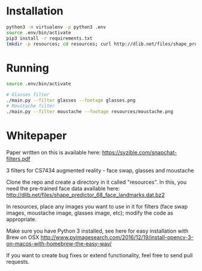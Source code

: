 # Installation
```sh
python3 -m virtualenv -p python3 .env
source .env/bin/activate
pip3 install -r requirements.txt
(mkdir -p resources; cd resources; curl http://dlib.net/files/shape_predictor_68_face_landmarks.dat.bz2 | bzip2 -d)

```

# Running
```sh
source .env/bin/activate

# Glasses filter
./main.py --filter glasses --footage glasses.png
# Moustache filter
./main.py --filter moustache --footage resources/moustache.png

```

# Whitepaper
Paper written on this is available here: https://syzible.com/snapchat-filters.pdf

3 filters for CS7434 augmented reality - face swap, glasses and moustache

Clone the repo and create a directory in it called "resources". In this, you need the pre-trained face data available here:
http://dlib.net/files/shape_predictor_68_face_landmarks.dat.bz2

In resources, place any images you want to use in it for filters (face swap images, moustache image, glasses image, etc); modify the code as appropriate.

Make sure you have Python 3 installed, see here for easy installation with Brew on OSX http://www.pyimagesearch.com/2016/12/19/install-opencv-3-on-macos-with-homebrew-the-easy-way/


If you want to create bug fixes or extend functionality, feel free to send pull requests.
